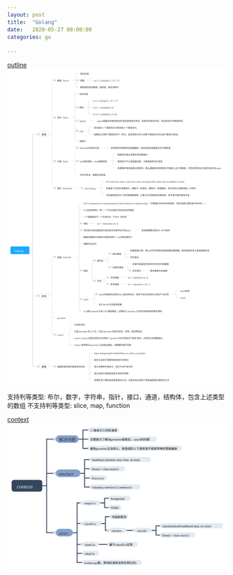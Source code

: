 ```yaml
---
layout: post
title:  "Golang"
date:   2020-05-27 00:00:00
categories: go

---
```




[outline](/images/svg/Golang.svg)
<img src="/images/svg/Golang.svg">

支持判等类型: 布尔，数字，字符串，指针，接口，通道，结构体，包含上述类型的数组
不支持判等类型: slice, map, function

[context](/images/svg/context.svg)
<img src="/images/svg/context.svg">
